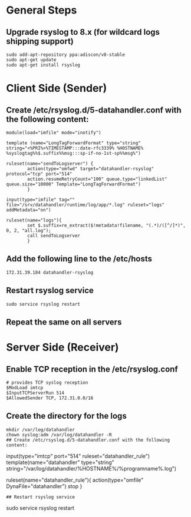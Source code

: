 # General Steps
## Upgrade rsyslog to 8.x (for wildcard logs shipping support)
```
sudo add-apt-repository ppa:adiscon/v8-stable
sudo apt-get update
sudo apt-get install rsyslog
```
# Client Side (Sender)
##  Create /etc/rsyslog.d/5-datahandler.conf with the following content:
```
module(load="imfile" mode="inotify")
 
template (name="LongTagForwardFormat" type="string"
string="<%PRI%>%TIMESTAMP:::date-rfc3339% %HOSTNAME% %syslogtag%%$.suffix%%msg:::sp-if-no-1st-sp%%msg%")
 
ruleset(name="sendToLogserver") {
        action(type="omfwd" target="datahandler-rsyslog" protocol="tcp" port="514"
        action.resumeRetryCount="100" queue.type="linkedList" queue.size="10000" Template="LongTagForwardFormat")
        }
 
input(type="imfile" tag="" file="/srv/datahandler/runtime/log/app/*.log" ruleset="logs" addMetadata="on")
 
ruleset(name="logs"){
        set $.suffix=re_extract($!metadata!filename, "(.*)/([^/]*)", 0, 2, "all.log");
        call sendToLogserver
        }
```
## Add the following line to the /etc/hosts
```
172.31.39.184 datahandler-rsyslog
```
## Restart rsyslog service
```
sudo service rsyslog restart
```
## Repeat the same on all servers
# Server Side (Receiver)
## Enable TCP reception in the /etc/rsyslog.conf
```
# provides TCP syslog reception
$ModLoad imtcp
$InputTCPServerRun 514
$AllowedSender TCP, 172.31.0.0/16
```
## Create the directory for the logs
```
mkdir /var/log/datahandler
chown syslog:adm /var/log/datahandler -R
## Create /etc/rsyslog.d/5-datahandler.conf with the following content:
```
input(type="imtcp" port="514" ruleset="datahandler_rule")
template(name="datahandler" type="string" string="/var/log/datahandler/%HOSTNAME%/%programname%.log")
 
ruleset(name="datahandler_rule"){
action(type="omfile" DynaFile="datahandler") stop
}
```
## Restart rsyslog service
```
sudo service rsyslog restart
```
